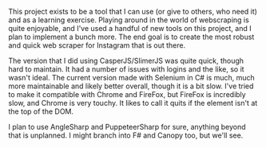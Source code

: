 This project exists to be a tool that I can use (or give to others, who need it) and as a learning exercise. Playing around in the world of webscraping is quite enjoyable, and I've used a handful of new tools on this project, and I plan to implement a bunch more. The end goal is to create the most robust and quick web scraper for Instagram that is out there. 

The version that I did using CasperJS/SlimerJS was quite quick, though hard to maintain. It had a number of issues with logins and the like, so it wasn't ideal. The current version made with Selenium in C# is much, much more maintainable and likely better overall, though it is a bit slow. I've tried to make it compatible with Chrome and FireFox, but FireFox is incredibly slow, and Chrome is very touchy. It likes to call it quits if the element isn't at the top of the DOM. 

I plan to use AngleSharp and PuppeteerSharp for sure, anything beyond that is unplanned. I might branch into F# and Canopy too, but we'll see.
